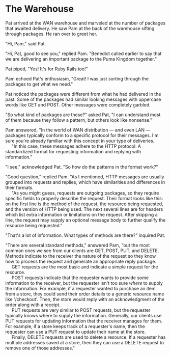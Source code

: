 # The Warehouse

Pat arrived at the WAN warehouse and marveled at the number of packages that
awaited delivery. He saw Pam at the back of the warehouse sifting through
packages. He ran over to greet her.

"Hi, Pam," said Pat.

"Hi, Pat, good to see you," replied Pam. "Benedict called earlier to say that
we are delivering an important package to the Puma Kingdom together."

Pat piped, "Yes! It's for Ruby Rails too!"

Pam echoed Pat's enthusiasm, "Great! I was just sorting through the packages
to get what we need."

Pat noticed the packages were different from what he had delivered in the past.
Some of the packages had similar looking messages with uppercase words like GET
and POST. Other messages were completely garbled.

"So what kind of packages are these?" asked Pat, "I can understand most of
them because they follow a pattern, but others look like nonsense."

Pam answered, "In the world of WAN distribution — and even LAN — packages
typically conform to a specific protocol for their messages. I'm sure you're
already familiar with this concept in your type of deliveries.
<br>
&nbsp;&nbsp;&nbsp;&nbsp;&nbsp;"In this case, these messages adhere to the HTTP
protocol. A
standardized format for requesting information and replying with
information."

"I see," acknowledged Pat. "So how do the patterns in the format work?"

"Good question," replied Pam. "As I mentioned, HTTP messages are usually
grouped into requests and replies, which have similarities and differences in
their formats.
<br>
&nbsp;&nbsp;&nbsp;&nbsp;&nbsp;"As you might guess, requests are outgoing
packages, so they require specific
fields to properly describe the request. Their format looks like this: on the
first line is the method of the request, the resource being requested, and the
version of HTTP being used. The next several lines are for headers which list
extra information or limitations on the request. After skipping a
line, the request may supply an optional message body to further qualify the
resource being requested."

"That's a lot of information. What types of methods are there?" inquired Pat.

"There are several standard methods," answered Pam, "but the most common ones
we see from our clients are GET, POST, PUT, and DELETE. Methods indicate to
the receiver the nature of the request so they know how to process the
request and generate an appropriate reply package.
<br>
&nbsp;&nbsp;&nbsp;&nbsp;&nbsp;GET requests are the most basic and indicate a
simple request for the resource.
<br>
&nbsp;&nbsp;&nbsp;&nbsp;&nbsp;POST requests
indicate that the requester wants to provide some information to
the receiver, but the requester isn't too sure <em>where</em> to supply the
information. For example, if a requester wanted to purchase an item from a
store, they could send their order details to a generic resource name like
'/checkout'. Then, the store would reply with an acknowledgment of the order
along with a receipt.
<br>
&nbsp;&nbsp;&nbsp;&nbsp;&nbsp;PUT requests are very similar to POST requests,
but the requester typically knows where to supply the information. Generally,
our clients use PUT requests for updating information that the receiver manages
for them. For example, if a store keeps track of a requester's name, then the
requester can use a PUT request to update their name at the store.
<br>
&nbsp;&nbsp;&nbsp;&nbsp;&nbsp;Finally, DELETE requests are used to delete a
resource. If a requester has multiple addresses saved at a store, then they can
use a DELETE request to remove one of those addresses."
